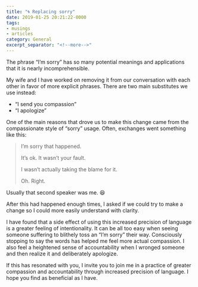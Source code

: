 ```yaml
---
title: "🌀 Replacing sorry"
date: 2019-01-25 20:21:22-0000
tags:
- musings
- articles
category: General
excerpt_separator: "<!--more-->"
---
```


The phrase “I’m sorry” has so many potential meanings and applications that it is nearly incomprehensible.

<!--more-->

My wife and I have worked on removing it from our conversation with each other in favor of more explicit phrases. There are two main substitutes we use instead:

- “I send you compassion”
- “I apologize”

One of the main reasons that drove us to make this change came from the compassionate style of “sorry” usage. Often, exchanges went something like this:

> I’m sorry that happened.
> 
> It’s ok. It wasn’t your fault.
> 
> I wasn’t actually taking the blame for it.
> 
> Oh. Right.

Usually that second speaker was me. 😆

After this had happened enough times, I asked if we could try to make a change so I could more easily understand with clarity.

I have found that a side effect of using this increased precision of language is a greater feeling of intentionality. It can be all too easy when seeing someone suffering to blithely toss an “I’m sorry” their way. Consciously stopping to say the words has helped me feel more actual compassion. I also feel a heightened sense of accountability when I wronged someone and then realize it and deliberately apologize.

If this has resonated with you, I invite you to join me in a practice of greater compassion and accountability through increased precision of language. I hope you find as beneficial as I have.